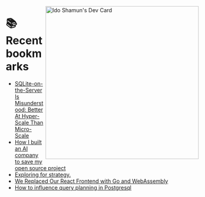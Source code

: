 <a href="https://app.daily.dev/idoshamun"><img src="https://api.daily.dev/devcards/v2/28849d86070e4c099c877ab6837c61f0.png?type=default&r=auy" align="right" width="400" alt="Ido Shamun's Dev Card"/></a>

# 📚 Recent bookmarks
<!-- BOOKMARKS:START -->
- [SQLite-on-the-Server Is Misunderstood: Better At Hyper-Scale Than Micro-Scale](https://app.daily.dev/posts/kyCJ4mm8I?utm_source=rss&utm_medium=bookmarks&utm_campaign=28849d86070e4c099c877ab6837c61f0)
- [How I built an AI company to save my open source project](https://app.daily.dev/posts/aCXtcWc62?utm_source=rss&utm_medium=bookmarks&utm_campaign=28849d86070e4c099c877ab6837c61f0)
- [Exploring for strategy.](https://app.daily.dev/posts/E1gdc7out?utm_source=rss&utm_medium=bookmarks&utm_campaign=28849d86070e4c099c877ab6837c61f0)
- [We Replaced Our React Frontend with Go and WebAssembly](https://app.daily.dev/posts/l83ZbkIGv?utm_source=rss&utm_medium=bookmarks&utm_campaign=28849d86070e4c099c877ab6837c61f0)
- [How to influence query planning in Postgresql](https://app.daily.dev/posts/MPf5TAvCh?utm_source=rss&utm_medium=bookmarks&utm_campaign=28849d86070e4c099c877ab6837c61f0)
<!-- BOOKMARKS:END -->
